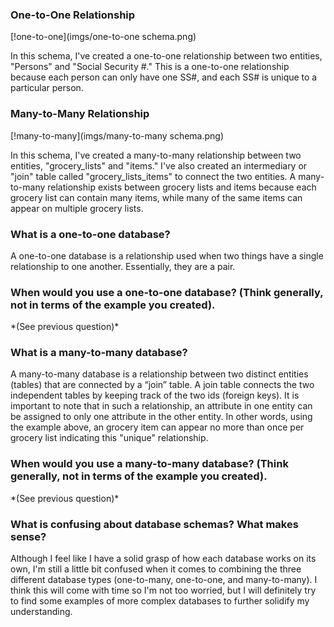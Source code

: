 <h3>One-to-One Relationship</h3>
[!one-to-one](imgs/one-to-one schema.png)

<p>
	In this schema, I've created a one-to-one relationship between two entities, "Persons" and "Social Security #." This is a one-to-one relationship because each person can only have one SS#, and each SS# is unique to a particular person.
</p>

<h3>Many-to-Many Relationship</h3>
[!many-to-many](imgs/many-to-many schema.png)

<p>
	In this schema, I've created a many-to-many relationship between two entities, "grocery_lists" and "items." I've also created an intermediary or "join" table called "grocery_lists_items" to connect the two entities. A many-to-many relationship exists between grocery lists and items because each grocery list can contain many items, while many of the same items can appear on multiple grocery lists.
</p>

<h3>What is a one-to-one database?</h3>
<p>
	A one-to-one database is a relationship used when two things have a single relationship to one another. Essentially, they are a pair.
</p>

<h3>When would you use a one-to-one database? (Think generally, not in terms of the example you created).</h3>
<p>*(See previous question)*</p>

<h3>What is a many-to-many database?</h3>
<p> 
	A many-to-many database is a relationship between two distinct entities (tables) that are connected by a “join” table. A join table connects the two independent tables by keeping track of the two ids (foreign keys). It is important to note that in such a relationship, an attribute in one entity can be assigned to only one attribute in the other entity. In other words, using the example above, an grocery item can appear no more than once per grocery list indicating this "unique" relationship.
</p>

<h3>When would you use a many-to-many database? (Think generally, not in terms of the example you created).</h3>
<p>*(See previous question)*</p>

<h3>What is confusing about database schemas? What makes sense?</h3>
<p>
	Although I feel like I have a solid grasp of how each database works on its own, I'm still a little bit confused when it comes to combining the three different database types (one-to-many, one-to-one, and many-to-many). I think this will come with time so I'm not too worried, but I will definitely try to find some examples of more complex databases to further solidify my understanding.
</p>